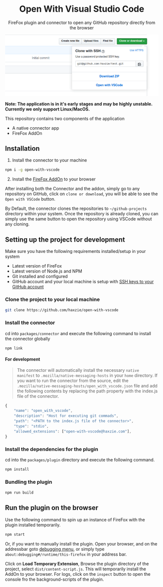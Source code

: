 <center>
<h1 align="center">Open With Visual Studio Code</h1>
<p align="center">FireFox plugin and connector to open any GitHub repository directly from the browser</p>
</center>

![](public/cover.png)

**Note: The application is in it's early stages and may be highly unstable. Currently we only support Linux/MacOS.**

This repository contains two components of the application

- A native connector app
- FireFox AddOn

## Installation

1. Install the connector to your machine
```bash
npm i -g open-with-vscode
```
2. Install the [FireFox AddOn](https://addons.mozilla.org/en-US/firefox/addon/open-with-vscode) to your browser

After installing both the Connector and the addon, simply go to any repository on GitHub, click on `clone or download`, you will be able to see the `Open with VSCode` button.

By Default, the connector clones the repositories to `~/github-projects` directory within your system. Once the repository is already cloned, you can simply use the same button to open the repository using VSCode without any cloning.

## Setting up the project for development

Make sure you have the following requirements installed/setup in your system

- Latest version of FireFox
- Latest version of Node.js and NPM
- Git installed and configured
- GitHub account and your local machine is setup with [SSH keys to your GitHub account](https://help.github.com/en/enterprise/2.15/user/articles/adding-a-new-ssh-key-to-your-github-account)

### Clone the project to your local machine

```bash
git clone https://github.com/haxzie/open-with-vscode
```

### Install the connector

cd into `packages/connector` and execute the following command to install the connector globally

```bash
npm link
```

#### For development 
> The connector will automatically install the necessary `native manifest` to `.mozilla/native-messaging-hosts` in your `home` directory. If you want to run the connector from the source, edit the `.mozilla/native-messaging-hosts/open_with_vscode.json` file and add the following contents by replacing the path property with the index.js file of the connector.

```javascript
{
    "name": "open_with_vscode",
    "description": "Host for executing git commads",
    "path": "<PATH to the index.js file of the connector>",
    "type": "stdio",
    "allowed_extensions": ["open-with-vscode@haxzie.com"],
}
```

### Install the dependencies for the plugin

cd into the `packages/plugin` directory and execute the following command.

```bash
npm install
```

### Bundling the plugin

```bash
npm run build
```

## Run the plugin on the browser
Use the following command to spin up an instance of FireFox with the plugin installed temporarily.
```bash
npm start
```

Or, if you want to manually install the plugin. Open your browser, and on the addressbar goto [debugging menu](about:debugging#/runtime/this-firefox), or simply type `about:debugging#/runtime/this-firefox` in your address bar.

Click on **Load Temporary Extension**, Browse the plugin directory of the project, select `dist/content-script.js`. This will temporarily install the AddOn to your browser. For logs, click on the `inspect` button to open the console fro the background-scripts of the plugin.